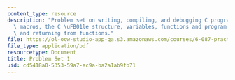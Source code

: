 ```yaml
---
content_type: resource
description: "Problem set on writing, compiling, and debugging C programs, preprocessor\
  \ macros, the C \uFB01le structure, variables, functions and program statements,\
  \ and returning from functions."
file: https://ol-ocw-studio-app-qa.s3.amazonaws.com/courses/6-087-practical-programming-in-c-january-iap-2010/cd5418a0535359a7ac9aba2a1ab9fb71_MIT6_087IAP10_assn01.pdf
file_type: application/pdf
resourcetype: Document
title: Problem Set 1
uid: cd5418a0-5353-59a7-ac9a-ba2a1ab9fb71
---
```

